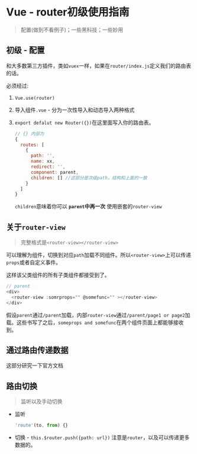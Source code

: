 # Vue - router初级使用指南
> 配置(做到不看例子)；一些黑科技；一些妙用

## 初级 - 配置

和大多数第三方插件，类如`vuex`一样，如果在`router/index.js`定义我们的路由表的话。

必须经过:

1. `Vue.use(router)`
2. 导入组件`.vue` - 分为一次性导入和动态导入两种格式
3. `export defalut new Router({})`在这里面写入你的路由表。

    ```JavaScript
    // {} 内部为
    {
      routes: [
        {
          path: '',
          name: xx,
          redirect: '',
          component: parent,
          children: [] //这部分是次级path，结构和上面的一致
        }
      ]
    }
    ```

    `children`意味着你可以 **`parent`中再一次** 使用嵌套的`router-view`

## 关于`router-view`

> 完整格式是`<router-view></router-view>`

可以理解为组件，切换到对应`path`加载不同组件。所以`<router-view>`上可以传递`props`或者自定义事件。

这样该父类组件的所有子类组件都接受到了。

```JavaScript
// parent
<div>
  <router-view :somrprops="" @somefunc="" ></router-view>
</div>
```

假设`parent`通过`/parent`加载，内部`router-view`通过`/parent/page1 or page2`加载。这些书写了之后，`someprops and somefunc`在两个组件页面上都能够接收到。

## 通过路由传递数据

这部分研究一下官方文档

## 路由切换

> 监听以及手动切换

* 监听

    ```JavaScript
    'route'(to, from) {}
    ```
* 切换 - `this.$router.push({path: url})` 注意是`router`，以及可以传递更多数据的。